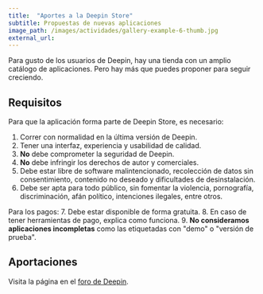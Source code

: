 ```yaml
---
title:  "Aportes a la Deepin Store"
subtitle: Propuestas de nuevas aplicaciones
image_path: /images/actividades/gallery-example-6-thumb.jpg
external_url:
---
```


Para gusto de los usuarios de Deepin, hay una tienda con un amplio catálogo de aplicaciones. Pero hay más que puedes proponer para seguir creciendo.

## Requisitos
Para que la aplicación forma parte de Deepin Store, es necesario:
1. Correr con normalidad en la última versión de Deepin.
2. Tener una interfaz, experiencia y usabilidad de calidad.
3. **No** debe comprometer la seguridad de Deepin.
4. **No** debe infringir los derechos de autor y comerciales.
5. Debe estar libre de software malintencionado, recolección de datos sin consentimiento, contenido no deseado y dificultades de desinstalación.
6. Debe ser apta para todo público, sin fomentar la violencia, pornografía, discriminación, afán político, intenciones ilegales, entre otros.

Para los pagos:
7. Debe estar disponible de forma gratuita. 8. En caso de tener herramientas de pago, explica como funciona.
9. **No consideramos aplicaciones incompletas** como las etiquetadas con "demo" o "versión de prueba".

## Aportaciones

Visita la página en el [foro de Deepin](https://bbs.deepin.org/forum.php?mod=viewthread&tid=133777&extra=page%3D1).
